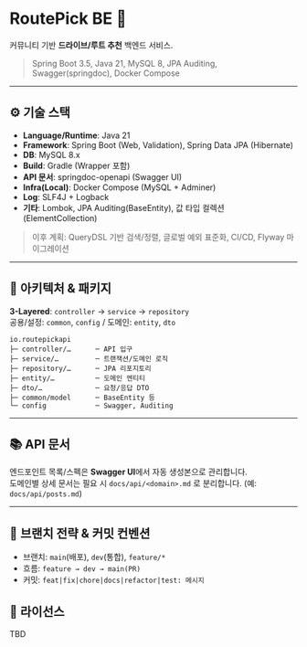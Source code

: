 # RoutePick BE 🚦
커뮤니티 기반 **드라이브/루트 추천** 백엔드 서비스.

> Spring Boot 3.5, Java 21, MySQL 8, JPA Auditing, Swagger(springdoc), Docker Compose

---

## ⚙️ 기술 스택
- **Language/Runtime**: Java 21  
- **Framework**: Spring Boot (Web, Validation), Spring Data JPA (Hibernate)  
- **DB**: MySQL 8.x  
- **Build**: Gradle (Wrapper 포함)  
- **API 문서**: springdoc-openapi (Swagger UI)  
- **Infra(Local)**: Docker Compose (MySQL + Adminer)  
- **Log**: SLF4J + Logback  
- **기타**: Lombok, JPA Auditing(BaseEntity), 값 타입 컬렉션(ElementCollection)

> 이후 계획: QueryDSL 기반 검색/정렬, 글로벌 예외 표준화, CI/CD, Flyway 마이그레이션

---

## 🧱 아키텍처 & 패키지
**3-Layered**: `controller` → `service` → `repository`  
공용/설정: `common`, `config` / 도메인: `entity`, `dto`

```text
io.routepickapi
├─ controller/…      ─ API 입구
├─ service/…         ─ 트랜잭션/도메인 로직
├─ repository/…      ─ JPA 리포지토리
├─ entity/…          ─ 도메인 엔티티
├─ dto/…             ─ 요청/응답 DTO
├─ common/model      ─ BaseEntity 등
└─ config            ─ Swagger, Auditing
```

---

## 📚 API 문서
엔드포인트 목록/스펙은 **Swagger UI**에서 자동 생성본으로 관리합니다.  
도메인별 상세 문서는 필요 시 `docs/api/<domain>.md` 로 분리합니다. (예: `docs/api/posts.md`)

---


## 🔀 브랜치 전략 & 커밋 컨벤션
- 브랜치: `main`(배포), `dev`(통합), `feature/*`
- 흐름: `feature → dev → main(PR)`
- 커밋: `feat|fix|chore|docs|refactor|test: 메시지`


## 📄 라이선스
TBD
